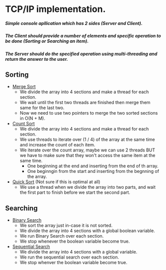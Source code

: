 # TCP/IP implementation. #
##### Simple console apllication which has 2 sides (Server and Client). #####
##### The Client should provide a number of elements and specific operation to be done (Sorting or Searching an item). #####
##### The Server should do the specified operation using multi-threading and return the answer to the user. #####

## Sorting ##
+ [Merge Sort](https://github.com/SmallCat3699/Projects/blob/master/TCP%20(sorting%20and%20searching)/Merge_Sort.java)
    + We divide the array into 4 sections and make a thread for each section.
    + We wait until the first two threads are finished then merge them same for the last two.
    + Now we need to use two pointers to merge the two sorted  sections in O(N + M).
+ [Count Sort](https://github.com/SmallCat3699/Projects/blob/master/TCP%20(sorting%20and%20searching)/Count_Sort.java)
    + We divide the array into 4 sections and make a thread for each section.
    + We use threads to iterate over (1 / 4) of the array at the same time and increase the count of each item.
    + We iterate over the count array, maybe we can use 2 threads BUT we have to make sure that they won't access the same item at the same time.
        + One beginning at the end and inserting from the end of th array.
        + One beginngin from the start and inserting from the begnning of the array.
+ [Quick Sort](https://github.com/SmallCat3699/Projects/blob/master/TCP%20(sorting%20and%20searching)/Quick_Sort.java) (Not sure if this is optimal at all)
    + We use a thread when we divide the array into two parts, and wait the first part to finish before we start the second part.
## Searching ##
+ [Binary Search](https://github.com/SmallCat3699/Projects/blob/master/TCP%20(sorting%20and%20searching)/Binary_Search.java)
    + We sort the array just in-case it is not sorted.
    + We divide the array into 4 sections with a global boolean variable.
    + We run Binary Search over each section.
    + We stop whenever the boolean variable become true.
+ [Sequential Search](https://github.com/SmallCat3699/Projects/blob/master/TCP%20(sorting%20and%20searching)/Sequential_Search.java)
    +  We divide the array into 4 sections with a global variable.
    +  We run the sequential search over each section.
    +  We stop whenver the boolean variable become true.
